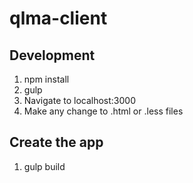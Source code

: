 #  qlma-client

## Development
1. npm install
2. gulp
3. Navigate to localhost:3000
4. Make any change to .html or .less files

## Create the app
1. gulp build


